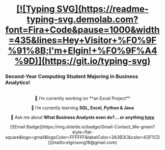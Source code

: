 <h1 align = "center">
  <a href = "https://git.io/typing-svg">
    [![Typing SVG](https://readme-typing-svg.demolab.com?font=Fira+Code&pause=1000&width=435&lines=Hey+Visitor+%F0%9F%91%8B;I'm+Elgin!+%F0%9F%A4%9D)](https://git.io/typing-svg)
  </a>
</h1>

<h3 algin = "center"> Second-Year Computing Student Majoring in Business Analytics! </h3>

<br/>

<div align = "center">
  🔭 I’m currently working on **an Excel Project**
  
  🌱 I’m currently learning **SQL, Excel, Python & Java**
  
  💬 Ask me about **What Business Analysts even do?... or anything [here](https://github.com/finnerrrrr/finnerrrrr/issues)**

</div>

<div align = "center">
  [![Email Badge](https://img.shields.io/badge/Gmail-Contact_Me-green?style=flat-square&logo=gmail&logoColor=FFFFFF&labelColor=3A3B3C&color=62F1CD)](mailto:elginsong18@gmail.com)
</div>
  

<!--
**finnerrrrr/finnerrrrr** is a ✨ _special_ ✨ repository because its `README.md` (this file) appears on your GitHub profile.

Here are some ideas to get you started:

- 🔭 I’m currently working on ...
- 🌱 I’m currently learning ...
- 👯 I’m looking to collaborate on ...
- 🤔 I’m looking for help with ...
- 💬 Ask me about ...
- 📫 How to reach me: ...
- 😄 Pronouns: ...
- ⚡ Fun fact: ...
-->
